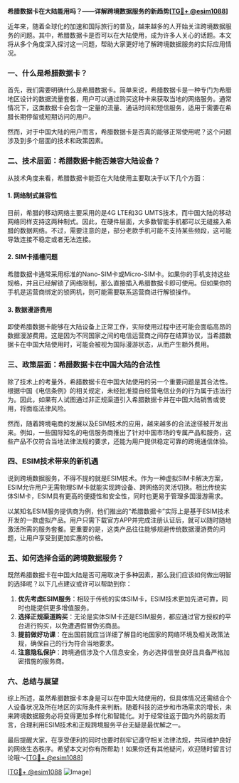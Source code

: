 **希腊数据卡在大陆能用吗？——详解跨境数据服务的新趋势[[TG💪+ @esim1088](https://t.me/s/esim1088)]**

近年来，随着全球化的加速和国际旅行的普及，越来越多的人开始关注跨境数据服务的问题。其中，希腊数据卡是否可以在大陆使用，成为许多人关心的话题。本文将从多个角度深入探讨这一问题，帮助大家更好地了解跨境数据服务的实际应用情况。

### 一、什么是希腊数据卡？

首先，我们需要明确什么是希腊数据卡。简单来说，希腊数据卡是一种专门为希腊地区设计的数据流量套餐，用户可以通过购买这种卡来获取当地的网络服务。通常情况下，这类数据卡会包含一定量的流量、通话时间和短信服务，适用于需要在希腊长期停留或短期访问的用户。

然而，对于中国大陆的用户而言，希腊数据卡是否真的能够正常使用呢？这个问题涉及到多个层面的技术和政策因素。

### 二、技术层面：希腊数据卡能否兼容大陆设备？

从技术角度来看，希腊数据卡能否在大陆使用主要取决于以下几个方面：

#### 1. 网络制式兼容性

目前，希腊的移动网络主要采用的是4G LTE和3G UMTS技术，而中国大陆的移动网络同样支持这两种制式。因此，在硬件层面，大多数智能手机都可以无缝接入希腊的数据网络。不过，需要注意的是，部分老款手机可能不支持某些频段，这可能导致连接不稳定或者无法连接。

#### 2. SIM卡插槽问题

希腊数据卡通常采用标准的Nano-SIM卡或Micro-SIM卡。如果你的手机支持这些规格，并且已经解锁了网络限制，那么直接插入希腊数据卡即可使用。但如果你的手机是运营商绑定的锁网机，则可能需要联系运营商进行解锁操作。

#### 3. 数据漫游费用

即使希腊数据卡能够在大陆设备上正常工作，实际使用过程中还可能会面临高昂的数据漫游费用。这是因为不同国家之间的电信运营商之间存在结算协议，当希腊数据卡在中国大陆使用时，可能会被视为国际漫游状态，从而产生额外费用。

### 三、政策层面：希腊数据卡在中国大陆的合法性

除了技术上的考量外，希腊数据卡在中国大陆使用的另一个重要问题是其合法性。根据中国《电信条例》的相关规定，未经批准擅自经营电信业务的行为属于违法行为。因此，如果有人试图通过非正规渠道引入希腊数据卡并在中国大陆销售或使用，将面临法律风险。

然而，随着跨境电商的发展以及ESIM技术的应用，越来越多的合法途径被开发出来。例如，一些国际知名的电信服务商推出了针对中国市场的专属产品和服务，这些产品不仅符合当地法律法规的要求，还能为用户提供稳定可靠的跨境通信体验。

### 四、ESIM技术带来的新机遇

说到跨境数据服务，不得不提的就是ESIM技术。作为一种虚拟SIM卡解决方案，ESIM允许用户无需物理SIM卡就能实现跨设备、跨网络的灵活切换。相比传统实体SIM卡，ESIM具有更高的便捷性和安全性，同时也更易于管理多国漫游需求。

以某知名ESIM服务提供商为例，他们推出的“希腊数据卡”实际上是基于ESIM技术开发的一款虚拟产品。用户只需下载官方APP并完成注册认证后，就可以随时随地激活所需的服务套餐。更重要的是，这类产品往往能够规避传统数据漫游费的问题，让用户享受到更加实惠的价格。

### 五、如何选择合适的跨境数据服务？

既然希腊数据卡在中国大陆是否可用取决于多种因素，那么我们应该如何做出明智的选择呢？以下几点建议或许可以帮助到你：

1. **优先考虑ESIM服务**：相较于传统的实体SIM卡，ESIM技术更加先进可靠，同时也能提供更多增值服务。
2. **选择正规渠道购买**：无论是实体SIM卡还是ESIM服务，都应通过官方授权的平台进行购买，以免遭遇假冒伪劣商品。
3. **提前做好功课**：在出国前就应当详细了解目的地国家的网络环境及相关政策法规，确保自己的行为符合当地要求。
4. **注意隐私保护**：跨境通信涉及个人信息安全，务必选择信誉良好且具备严格加密措施的服务商。

### 六、总结与展望

综上所述，虽然希腊数据卡本身是可以在中国大陆使用的，但具体情况还需结合个人设备状况及所在地区的实际条件来判断。随着科技的进步和市场需求的增长，未来跨境数据服务必将变得更加多样化和智能化。对于经常往返于国内外的朋友而言，合理利用ESIM技术和正规跨境服务平台无疑是最优解之一。

最后提醒大家，在享受便利的同时也要时刻牢记遵守相关法律法规，共同维护良好的网络生态秩序。希望本文对你有所帮助！如果你还有其他疑问，欢迎随时留言讨论哦～[[TG💪+ @esim1088](https://t.me/s/esim1088)]

[[TG💪+ @esim1088](https://t.me/s/esim1088) ![Image](https://i.postimg.cc/4NQfJmqS/Snipaste-2025-05-13-00-14-12.png)]
